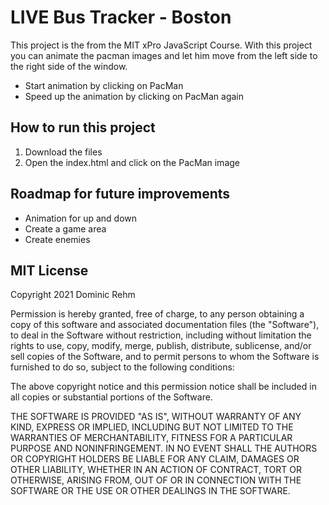 <h1>LIVE Bus Tracker - Boston</h1>

This project is the from the MIT xPro JavaScript Course. With this project you can animate the pacman images and let him move from the left side to the right side of the window.

<ul>
  <li>Start animation by clicking on PacMan</li>
  <li>Speed up the animation by clicking on PacMan again</li>
</ul>

<h2>How to run this project</h2>

<ol>
  <li>Download the files</li>
  <li>Open the index.html and click on the PacMan image</li>
</ol>

<h2>Roadmap for future improvements</h2>

<ul>
  <li>Animation for up and down</li>
  <li>Create a game area</li>
  <li>Create enemies</li>
</ul>

<h2>MIT License</h2>
Copyright 2021 Dominic Rehm

Permission is hereby granted, free of charge, to any person obtaining a copy of this software and associated documentation files (the "Software"), to deal in the Software without restriction, including without limitation the rights to use, copy, modify, merge, publish, distribute, sublicense, and/or sell copies of the Software, and to permit persons to whom the Software is furnished to do so, subject to the following conditions:

The above copyright notice and this permission notice shall be included in all copies or substantial portions of the Software.

THE SOFTWARE IS PROVIDED "AS IS", WITHOUT WARRANTY OF ANY KIND, EXPRESS OR IMPLIED, INCLUDING BUT NOT LIMITED TO THE WARRANTIES OF MERCHANTABILITY, FITNESS FOR A PARTICULAR PURPOSE AND NONINFRINGEMENT. IN NO EVENT SHALL THE AUTHORS OR COPYRIGHT HOLDERS BE LIABLE FOR ANY CLAIM, DAMAGES OR OTHER LIABILITY, WHETHER IN AN ACTION OF CONTRACT, TORT OR OTHERWISE, ARISING FROM, OUT OF OR IN CONNECTION WITH THE SOFTWARE OR THE USE OR OTHER DEALINGS IN THE SOFTWARE.
